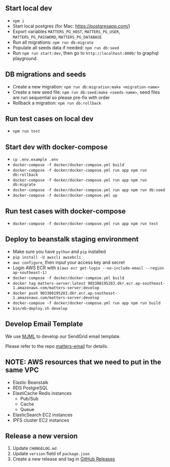 ## Start local dev

- `npm i`
- Start local postgres (for Mac: https://postgresapp.com/)
- Export variables `MATTERS_PG_HOST`, `MATTERS_PG_USER`, `MATTERS_PG_PASSWORD`, `MATTERS_PG_DATABASE`
- Run all migrations: `npm run db:migrate`
- Populate all seeds data if needed: `npm run db:seed`
- Run `npm run start:dev`, then go to `http://localhost:4000/` to graphql playground.

## DB migrations and seeds

- Create a new migration: `npm run db:migration:make <migration-name>`
- Create a new seed file: `npm run db:seed:make <seeds-name>`, seed files are run sequential so please pre-fix with order
- Rollback a migration: `npm run db:rollback`

## Run test cases on local dev

- `npm run test`

## Start dev with docker-compose

- `cp .env.example .env`
- `docker-compose -f docker/docker-compose.yml build`
- `docker-compose -f docker/docker-compose.yml run app npm run db:rollback`
- `docker-compose -f docker/docker-compose.yml run app npm run db:migrate`
- `docker-compose -f docker/docker-compose.yml run app npm run db:seed`
- `docker-compose -f docker/docker-compose.yml up`

## Run test cases with docker-compose

- `docker-compose -f docker/docker-compose.yml run app npm run test`

## Deploy to beanstalk staging environment

- Make sure you have `python` and `pip` installed
- `pip install -U awscli awsebcli`
- `aws configure`, then input your access key and secret
- Login AWS ECR with `$(aws ecr get-login --no-include-email --region ap-southeast-1)`
- `docker-compose -f docker/docker-compose.yml build`
- `docker tag matters-server:latest 903380195283.dkr.ecr.ap-southeast-1.amazonaws.com/matters-server:develop`
- `docker push 903380195283.dkr.ecr.ap-southeast-1.amazonaws.com/matters-server:develop`
- `docker-compose -f docker/docker-compose.yml run app npm run build`
- `bin/eb-deploy.sh develop`

## Develop Email Template

We use [MJML](https://mjml.io) to develop our SendGrid email template.

Please refer to the repo [matters-email](https://github.com/thematters/matters-email) for details.

## NOTE: AWS resources that we need to put in the same VPC

- Elastic Beanstalk
- RDS PostgreSQL
- ElastiCache Redis instances
  - Pub/Sub
  - Cache
  - Queue
- ElasticSearch EC2 instances
- IPFS cluster EC2 instances

## Release a new version

1. Update `CHANGELOG.md`
2. Update `version` field of `package.json`
3. Create a new release and tag in [GitHub Releases](https://github.com/thematters/matters-web/releases)
